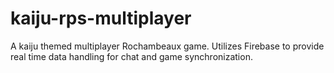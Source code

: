 # kaiju-rps-multiplayer

A kaiju themed multiplayer Rochambeaux game.
Utilizes Firebase to provide real time data handling
for chat and game synchronization.
